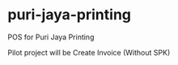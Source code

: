 # puri-jaya-printing
POS for Puri Jaya Printing

Pilot project will be Create Invoice (Without SPK)
